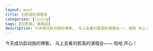 ```yaml
---
layout: post
title: 刘若英的演唱会
categories: [living]
tags: [刘若英, 演唱会]
description: 今天成功启动我的博客。 马上去看刘若英的演唱会~~~ 哈哈 开心！
---
```



今天成功启动我的博客。
马上去看刘若英的演唱会~~~
哈哈 开心！
